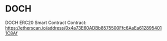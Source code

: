 # DOCH
DOCH ERC20 Smart Contract
 Contract: https://etherscan.io/address/0x4a73E60ADBb8575500Ffc6AaEa6128954011C8Af
